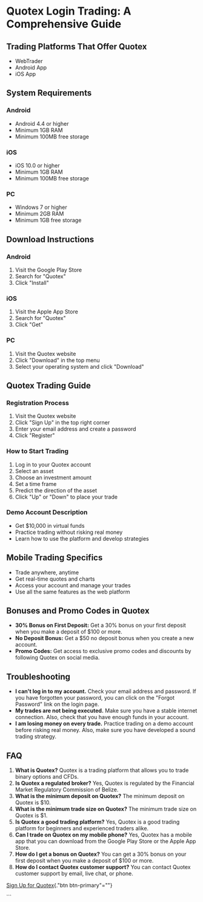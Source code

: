# Quotex Login Trading: A Comprehensive Guide

## Trading Platforms That Offer Quotex

-   WebTrader
-   Android App
-   iOS App

## System Requirements

### Android

-   Android 4.4 or higher
-   Minimum 1GB RAM
-   Minimum 100MB free storage

### iOS

-   iOS 10.0 or higher
-   Minimum 1GB RAM
-   Minimum 100MB free storage

### PC

-   Windows 7 or higher
-   Minimum 2GB RAM
-   Minimum 1GB free storage

## Download Instructions

### Android

1.  Visit the Google Play Store
2.  Search for "Quotex"
3.  Click "Install"

### iOS

1.  Visit the Apple App Store
2.  Search for "Quotex"
3.  Click "Get"

### PC

1.  Visit the Quotex website
2.  Click "Download" in the top menu
3.  Select your operating system and click "Download"

## Quotex Trading Guide

### Registration Process

1.  Visit the Quotex website
2.  Click "Sign Up" in the top right corner
3.  Enter your email address and create a password
4.  Click "Register"

### How to Start Trading

1.  Log in to your Quotex account
2.  Select an asset
3.  Choose an investment amount
4.  Set a time frame
5.  Predict the direction of the asset
6.  Click "Up" or "Down" to place your trade

### Demo Account Description

-   Get \$10,000 in virtual funds
-   Practice trading without risking real money
-   Learn how to use the platform and develop strategies

## Mobile Trading Specifics

-   Trade anywhere, anytime
-   Get real-time quotes and charts
-   Access your account and manage your trades
-   Use all the same features as the web platform

## Bonuses and Promo Codes in Quotex

-   **30% Bonus on First Deposit:** Get a 30% bonus on your first
    deposit when you make a deposit of \$100 or more.
-   **No Deposit Bonus:** Get a \$50 no deposit bonus when you create a
    new account.
-   **Promo Codes:** Get access to exclusive promo codes and discounts
    by following Quotex on social media.

## Troubleshooting

-   **I can\'t log in to my account.** Check your email address and
    password. If you have forgotten your password, you can click on the
    "Forgot Password" link on the login page.
-   **My trades are not being executed.** Make sure you have a stable
    internet connection. Also, check that you have enough funds in your
    account.
-   **I am losing money on every trade.** Practice trading on a demo
    account before risking real money. Also, make sure you have
    developed a sound trading strategy.

## FAQ

1.  **What is Quotex?** Quotex is a trading platform that allows you to
    trade binary options and CFDs.
2.  **Is Quotex a regulated broker?** Yes, Quotex is regulated by the
    Financial Market Regulatory Commission of Belize.
3.  **What is the minimum deposit on Quotex?** The minimum deposit on
    Quotex is \$10.
4.  **What is the minimum trade size on Quotex?** The minimum trade size
    on Quotex is \$1.
5.  **Is Quotex a good trading platform?** Yes, Quotex is a good trading
    platform for beginners and experienced traders alike.
6.  **Can I trade on Quotex on my mobile phone?** Yes, Quotex has a
    mobile app that you can download from the Google Play Store or the
    Apple App Store.
7.  **How do I get a bonus on Quotex?** You can get a 30% bonus on your
    first deposit when you make a deposit of \$100 or more.
8.  **How do I contact Quotex customer support?** You can contact Quotex
    customer support by email, live chat, or phone.

[Sign Up for Quotex](\%22https://traff.sbs/brokerqxsignup\%22){."btn
btn-primary"=""}

\`\`\`

